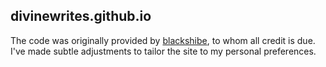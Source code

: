 ## divinewrites.github.io

The code was originally provided by [blackshibe](https://github.com/blackshibe/), to whom all credit is due. I've made subtle adjustments to tailor the site to my personal preferences.